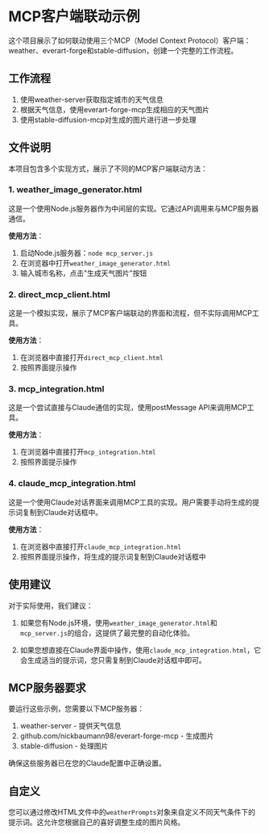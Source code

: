 # MCP客户端联动示例

这个项目展示了如何联动使用三个MCP（Model Context Protocol）客户端：weather、everart-forge和stable-diffusion，创建一个完整的工作流程。

## 工作流程

1. 使用weather-server获取指定城市的天气信息
2. 根据天气信息，使用everart-forge-mcp生成相应的天气图片
3. 使用stable-diffusion-mcp对生成的图片进行进一步处理

## 文件说明

本项目包含多个实现方式，展示了不同的MCP客户端联动方法：

### 1. weather_image_generator.html

这是一个使用Node.js服务器作为中间层的实现。它通过API调用来与MCP服务器通信。

**使用方法**：
1. 启动Node.js服务器：`node mcp_server.js`
2. 在浏览器中打开`weather_image_generator.html`
3. 输入城市名称，点击"生成天气图片"按钮

### 2. direct_mcp_client.html

这是一个模拟实现，展示了MCP客户端联动的界面和流程，但不实际调用MCP工具。

**使用方法**：
1. 在浏览器中直接打开`direct_mcp_client.html`
2. 按照界面提示操作

### 3. mcp_integration.html

这是一个尝试直接与Claude通信的实现，使用postMessage API来调用MCP工具。

**使用方法**：
1. 在浏览器中直接打开`mcp_integration.html`
2. 按照界面提示操作

### 4. claude_mcp_integration.html

这是一个使用Claude对话界面来调用MCP工具的实现。用户需要手动将生成的提示词复制到Claude对话框中。

**使用方法**：
1. 在浏览器中直接打开`claude_mcp_integration.html`
2. 按照界面提示操作，将生成的提示词复制到Claude对话框中

## 使用建议

对于实际使用，我们建议：

1. 如果您有Node.js环境，使用`weather_image_generator.html`和`mcp_server.js`的组合，这提供了最完整的自动化体验。

2. 如果您想直接在Claude界面中操作，使用`claude_mcp_integration.html`，它会生成适当的提示词，您只需复制到Claude对话框中即可。

## MCP服务器要求

要运行这些示例，您需要以下MCP服务器：

1. weather-server - 提供天气信息
2. github.com/nickbaumann98/everart-forge-mcp - 生成图片
3. stable-diffusion - 处理图片

确保这些服务器已在您的Claude配置中正确设置。

## 自定义

您可以通过修改HTML文件中的`weatherPrompts`对象来自定义不同天气条件下的提示词。这允许您根据自己的喜好调整生成的图片风格。
